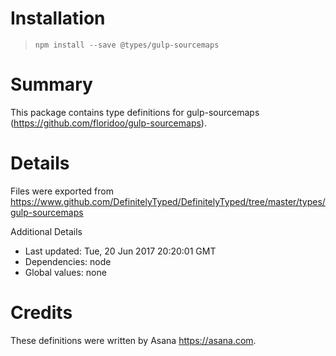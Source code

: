 # Installation
> `npm install --save @types/gulp-sourcemaps`

# Summary
This package contains type definitions for gulp-sourcemaps (https://github.com/floridoo/gulp-sourcemaps).

# Details
Files were exported from https://www.github.com/DefinitelyTyped/DefinitelyTyped/tree/master/types/gulp-sourcemaps

Additional Details
 * Last updated: Tue, 20 Jun 2017 20:20:01 GMT
 * Dependencies: node
 * Global values: none

# Credits
These definitions were written by Asana <https://asana.com>.
